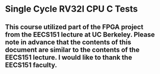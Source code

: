 # Single Cycle RV32I CPU C Tests
## This course utilized part of the FPGA project from the EECS151 lecture at UC Berkeley. Please note in advance that the contents of this document are similar to the contents of the EECS151 lecture. I would like to thank the EECS151 faculty.